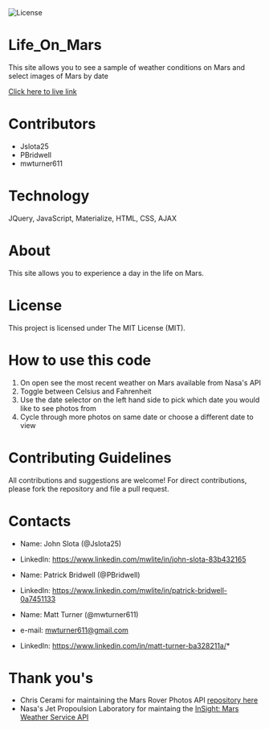 <img alt="License" src="https://img.shields.io/badge/-MIT License-blue">

# Life_On_Mars

This site allows you to see a sample of weather conditions on Mars and select images of Mars by date

[Click here to live link](https://mwturner611.github.io/Life_On_Mars/)

# Contributors

- Jslota25
- PBridwell
- mwturner611

# Technology

JQuery, JavaScript, Materialize, HTML, CSS, AJAX

# About

This site allows you to experience a day in the life on Mars.

# License

This project is licensed under The MIT License (MIT).

# How to use this code

1. On open see the most recent weather on Mars available from Nasa's API
2. Toggle between Celsius and Fahrenheit
3. Use the date selector on the left hand side to pick which date you would like to see photos from
4. Cycle through more photos on same date or choose a different date to view

# Contributing Guidelines

All contributions and suggestions are welcome! For direct contributions, please fork the repository and file a pull request.

# Contacts

- Name: John Slota (@Jslota25)
- LinkedIn: https://www.linkedin.com/mwlite/in/john-slota-83b432165

- Name: Patrick Bridwell (@PBridwell)
- LinkedIn: https://www.linkedin.com/mwlite/in/patrick-bridwell-0a7451133

- Name: Matt Turner (@mwturner611)
- e-mail: mwturner611@gmail.com
- LinkedIn: https://www.linkedin.com/in/matt-turner-ba328211a/*

# Thank you's

- Chris Cerami for maintaining the Mars Rover Photos API [repository here](https://github.com/chrisccerami/mars-photo-api)
- Nasa's Jet Propoulsion Laboratory for maintaing the [InSight: Mars Weather Service API](https://api.nasa.gov/)
